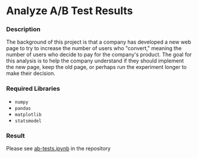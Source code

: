 # Analyze A/B Test Results

### Description
The background of this project is that a company has developed a new web page to try to increase the number of users who "convert," meaning the number of users who decide to pay for the company's product. The goal for this analysis is to help the company understand if they should implement the new page, keep the old page, or perhaps run the experiment longer to make their decision.

### Required Libraries
- `numpy`
- `pandas`
- `matplotlib`
- `statsmodel`

### Result
Please see [ab-tests.ipynb](https://github.com/makwingchi/Page_Conversion/blob/master/ab-tests.ipynb) in the repository
